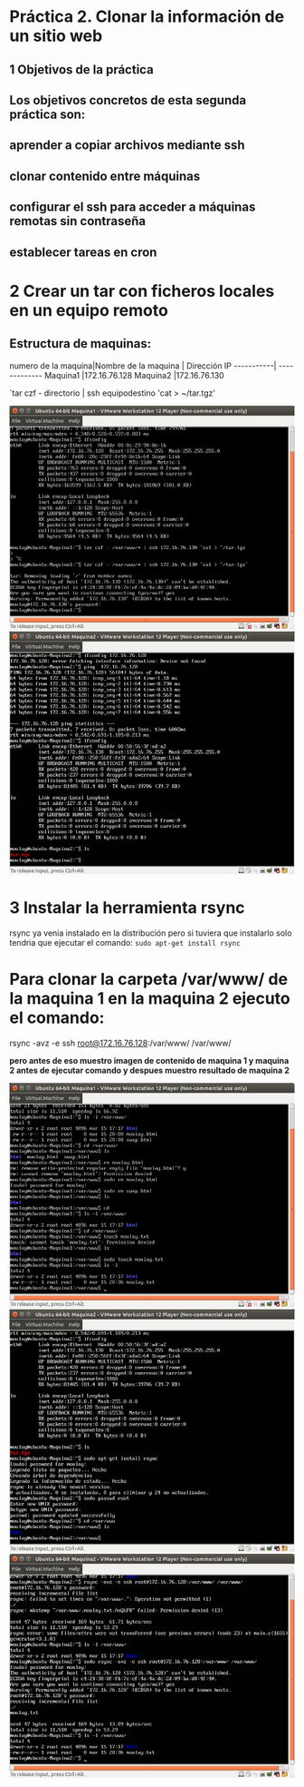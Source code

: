 
# Práctica 2. Clonar la información de un sitio web

## 1 Objetivos de la práctica
## Los objetivos concretos de esta segunda práctica son:
## **aprender a copiar archivos mediante ssh**
## **clonar contenido entre máquinas**
## **configurar el ssh para acceder a máquinas remotas sin contraseña**
## **establecer tareas en cron**

# 2 Crear un tar con ficheros locales en un equipo remoto

## Estructura de  maquinas:
numero de la maquina|Nombre de la maquina | Dirección IP
-----------| -------------
Maquina1 |172.16.76.128
Maquina2 |172.16.76.130

`tar czf - directorio | ssh equipodestino 'cat > ~/tar.tgz'

![imagen1](https://github.com/moulayrchid/swap1516/blob/master/practica2/pract1-imagen1.png)
![imagen2](https://github.com/moulayrchid/swap1516/blob/master/practica2/rseult.png)

# 3 Instalar la herramienta rsync

 rsync ya venia instalado en la distribución pero si tuviera que instalarlo solo tendria que ejecutar el comando:
`sudo apt-get install rsync`

# Para clonar la carpeta /var/www/ de la maquina 1 en la maquina 2 ejecuto el comando:

rsync -avz -e ssh root@172.16.76.128:/var/www/ /var/www/

**pero antes de eso muestro imagen de contenido de maquina 1 y maquina 2 antes de ejecutar comando y despues muestro resultado de maquina 2**

![imagen3](https://github.com/moulayrchid/swap1516/blob/master/practica2/maquina1.html.png)
![imagen4](https://github.com/moulayrchid/swap1516/blob/master/practica2/maquina2.html.png)
![imagen4](https://github.com/moulayrchid/swap1516/blob/master/practica2/ejecucion-comando.png)












